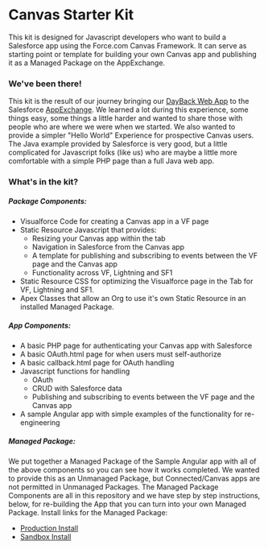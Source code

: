 # Canvas Starter Kit
This kit is designed for Javascript developers who want to build a Salesforce app using the Force.com Canvas Framework. It can serve as starting point or template for building your own Canvas app and publishing it as a Managed Package on the AppExchange.

### We've been there!
This kit is the result of our journey bringing our [DayBack Web App](http://DayBack.Com) to the Salesforce [AppExchange](https://appexchange.salesforce.com/listingDetail?listingId=a0N30000000qp64EAA). We learned a lot during this experience, some things easy, some things a little harder and wanted to share those with people who are where we were when we started. We also wanted to provide a simpler "Hello World" Experience for prospective Canvas users. The Java example provided by Salesforce is very good, but a little complicated for Javascript folks (like us) who are maybe a little more comfortable with a simple PHP page than a full Java web app.

### What's in the kit?
##### Package Components:
- Visualforce Code for creating a Canvas app in a VF page
- Static Resource Javascript that provides:
  - Resizing your Canvas app within the tab
  - Navigation in Salesforce from the Canvas app
  - A template for publishing and subscribing to events between the VF page and the Canvas app
  - Functionality across VF, Lightning and SF1
- Static Resource CSS for optimizing the Visualforce page in the Tab for VF, Lightning and SF1.
- Apex Classes that allow an Org to use it's own Static Resource in an installed Managed Package.

##### App Components:
- A basic PHP page for authenticating your Canvas app with Salesforce
- A basic OAuth.html page for when users must self-authorize
- A basic callback.html page for OAuth handling
- Javascript functions for handling
  - OAuth
  - CRUD with Salesforce data
  - Publishing and subscribing to events between the VF page and the Canvas app
- A sample Angular app with simple examples of the functionality for re-engineering

##### Managed Package:
We put together a Managed Package of the Sample Angular app with all of the above components so you can see how it works completed. We wanted to provide this as an Unmanaged Package, but Connected/Canvas apps are not permitted in Unmanaged Packages. The Managed Package Components are all in this repository and we have step by step instructions, below, for re-building the App that you can turn into your own Managed Package. Install links for the Managed Package:

- [Production Install](https://login.salesforce.com/packaging/installPackage.apexp?p0=04t36000000xjk4)
- [Sandbox Install](https://test.salesforce.com/packaging/installPackage.apexp?p0=04t36000000xjk4)
